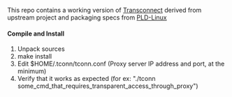This repo contains a working version of [Transconnect](http://sourceforge.net/projects/transconnect/) derived from upstream project and packaging specs from [PLD-Linux](https://github.com/pld-linux/transconnect/tree/master)

#### Compile and Install

1. Unpack sources
2. make install
3. Edit $HOME/.tconn/tconn.conf (Proxy server IP address and port, at the minimum)
4. Verify that it works as expected (for ex: "./tconn some_cmd_that_requires_transparent_access_through_proxy")

